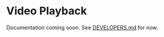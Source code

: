 # Video Playback

Documentation coming soon. See [DEVELOPERS.md](https://github.com/carrotwaxr/peek-stash-browser/blob/master/DEVELOPERS.md) for now.
